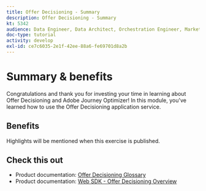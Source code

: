 ```yaml
---
title: Offer Decisioning - Summary
description: Offer Decisioning - Summary
kt: 5342
audience: Data Engineer, Data Architect, Orchestration Engineer, Marketer
doc-type: tutorial
activity: develop
exl-id: ce7c6035-2e1f-42ee-88a6-fe69701d8a2b
---
```

# Summary & benefits

Congratulations and thank you for investing your time in learning about Offer Decisioning and Adobe Journey Optimizer! 
In this module, you've learned how to use the Offer Decisioning application service. 

## Benefits

Highlights will be mentioned when this exercise is published.

## Check this out

- Product documentation: [Offer Decisioning Glossary](https://experienceleague.adobe.com/docs/journey-optimizer/using/offer-decisioniong/get-started-decision/starting-offer-decisioning.html#glossary?lang=en)
- Product documentation: [Web SDK - Offer Decisioning Overview](https://experienceleague.adobe.com/docs/experience-platform/edge/personalization/offer-decisioning/offer-decisioning-overview.html?lang=en)
